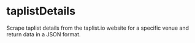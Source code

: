# taplistDetails
Scrape taplist details from the taplist.io website for a specific venue and return data in a JSON format.
